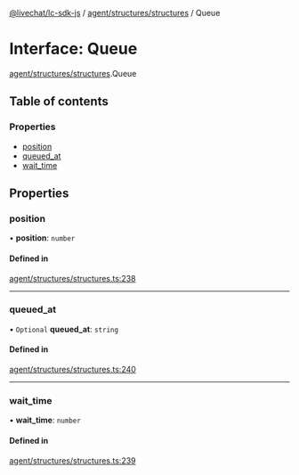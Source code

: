 [@livechat/lc-sdk-js](../README.md) / [agent/structures/structures](../modules/agent_structures_structures.md) / Queue

# Interface: Queue

[agent/structures/structures](../modules/agent_structures_structures.md).Queue

## Table of contents

### Properties

- [position](agent_structures_structures.Queue.md#position)
- [queued\_at](agent_structures_structures.Queue.md#queued_at)
- [wait\_time](agent_structures_structures.Queue.md#wait_time)

## Properties

### position

• **position**: `number`

#### Defined in

[agent/structures/structures.ts:238](https://github.com/livechat/lc-sdk-js/blob/5f5afdd/src/agent/structures/structures.ts#L238)

___

### queued\_at

• `Optional` **queued\_at**: `string`

#### Defined in

[agent/structures/structures.ts:240](https://github.com/livechat/lc-sdk-js/blob/5f5afdd/src/agent/structures/structures.ts#L240)

___

### wait\_time

• **wait\_time**: `number`

#### Defined in

[agent/structures/structures.ts:239](https://github.com/livechat/lc-sdk-js/blob/5f5afdd/src/agent/structures/structures.ts#L239)
